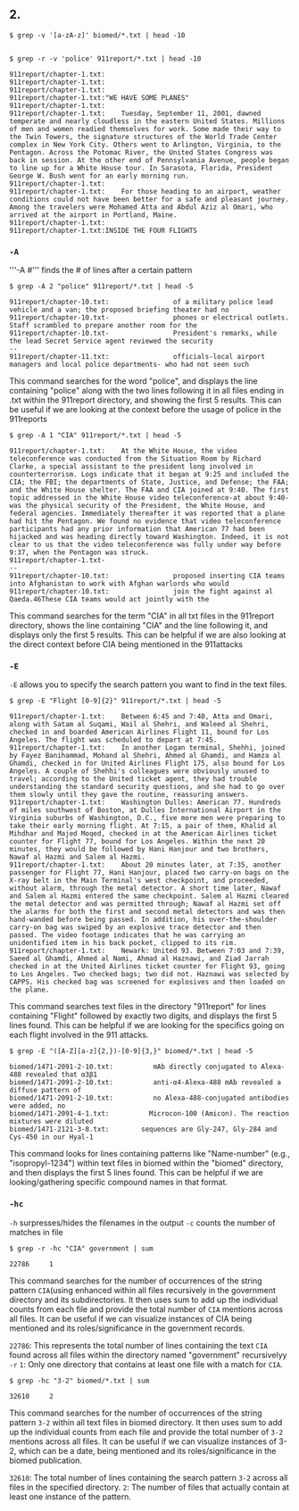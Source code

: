 ## 2. 



```$ grep -v '[a-zA-z]' biomed/*.txt | head -10```
```

```

```$ grep -r -v 'police' 911report/*.txt | head -10```
```
911report/chapter-1.txt:
911report/chapter-1.txt:
911report/chapter-1.txt:
911report/chapter-1.txt:"WE HAVE SOME PLANES"
911report/chapter-1.txt:
911report/chapter-1.txt:    Tuesday, September 11, 2001, dawned temperate and nearly cloudless in the eastern United States. Millions of men and women readied themselves for work. Some made their way to the Twin Towers, the signature structures of the World Trade Center complex in New York City. Others went to Arlington, Virginia, to the Pentagon. Across the Potomac River, the United States Congress was back in session. At the other end of Pennsylvania Avenue, people began to line up for a White House tour. In Sarasota, Florida, President George W. Bush went for an early morning run.
911report/chapter-1.txt:
911report/chapter-1.txt:    For those heading to an airport, weather conditions could not have been better for a safe and pleasant journey. Among the travelers were Mohamed Atta and Abdul Aziz al Omari, who arrived at the airport in Portland, Maine.
911report/chapter-1.txt:
911report/chapter-1.txt:INSIDE THE FOUR FLIGHTS
```

### ```-A```

'''-A #''' finds the # of lines after a certain pattern

```$ grep -A 2 "police" 911report/*.txt | head -5```
```
911report/chapter-10.txt:                of a military police lead vehicle and a van; the proposed briefing theater had no
911report/chapter-10.txt-                phones or electrical outlets. Staff scrambled to prepare another room for the
911report/chapter-10.txt-                President's remarks, while the lead Secret Service agent reviewed the security
--
911report/chapter-11.txt:                officials-local airport managers and local police departments- who had not seen such
```
This command searches for the word "police", and displays the line containing "police" along with the two lines following it in all files ending in .txt within the 911report directory, and showing the first 5 results. This can be useful if we are looking at the context before the usage of police in the 911reports


```$ grep -A 1 "CIA" 911report/*.txt | head -5```
```
911report/chapter-1.txt:    At the White House, the video teleconference was conducted from the Situation Room by Richard Clarke, a special assistant to the president long involved in counterterrorism. Logs indicate that it began at 9:25 and included the CIA; the FBI; the departments of State, Justice, and Defense; the FAA; and the White House shelter. The FAA and CIA joined at 9:40. The first topic addressed in the White House video teleconference-at about 9:40-was the physical security of the President, the White House, and federal agencies. Immediately thereafter it was reported that a plane had hit the Pentagon. We found no evidence that video teleconference participants had any prior information that American 77 had been hijacked and was heading directly toward Washington. Indeed, it is not clear to us that the video teleconference was fully under way before 9:37, when the Pentagon was struck.
911report/chapter-1.txt-
--
911report/chapter-10.txt:                proposed inserting CIA teams into Afghanistan to work with Afghan warlords who would
911report/chapter-10.txt:                join the fight against al Qaeda.46These CIA teams would act jointly with the
```
This command searches for the term "CIA" in all txt files in the 911report directory, shows the line containing "CIA" and the line following it, and displays only the first 5 results. This can be helpful if we are also looking at the direct context before CIA being mentioned in the 911attacks

### ```-E```
```-E```  allows you to specify the search pattern you want to find in the text files.

```$ grep -E "Flight [0-9]{2}" 911report/*.txt | head -5```
```
911report/chapter-1.txt:    Between 6:45 and 7:40, Atta and Omari, along with Satam al Suqami, Wail al Shehri, and Waleed al Shehri, checked in and boarded American Airlines Flight 11, bound for Los Angeles. The flight was scheduled to depart at 7:45.
911report/chapter-1.txt:    In another Logan terminal, Shehhi, joined by Fayez Banihammad, Mohand al Shehri, Ahmed al Ghamdi, and Hamza al Ghamdi, checked in for United Airlines Flight 175, also bound for Los Angeles. A couple of Shehhi's colleagues were obviously unused to travel; according to the United ticket agent, they had trouble understanding the standard security questions, and she had to go over them slowly until they gave the routine, reassuring answers.
911report/chapter-1.txt:    Washington Dulles: American 77. Hundreds of miles southwest of Boston, at Dulles International Airport in the Virginia suburbs of Washington, D.C., five more men were preparing to take their early morning flight. At 7:15, a pair of them, Khalid al Mihdhar and Majed Moqed, checked in at the American Airlines ticket counter for Flight 77, bound for Los Angeles. Within the next 20 minutes, they would be followed by Hani Hanjour and two brothers, Nawaf al Hazmi and Salem al Hazmi.
911report/chapter-1.txt:    About 20 minutes later, at 7:35, another passenger for Flight 77, Hani Hanjour, placed two carry-on bags on the X-ray belt in the Main Terminal's west checkpoint, and proceeded, without alarm, through the metal detector. A short time later, Nawaf and Salem al Hazmi entered the same checkpoint. Salem al Hazmi cleared the metal detector and was permitted through; Nawaf al Hazmi set off the alarms for both the first and second metal detectors and was then hand-wanded before being passed. In addition, his over-the-shoulder carry-on bag was swiped by an explosive trace detector and then passed. The video footage indicates that he was carrying an unidentified item in his back pocket, clipped to its rim.
911report/chapter-1.txt:    Newark: United 93. Between 7:03 and 7:39, Saeed al Ghamdi, Ahmed al Nami, Ahmad al Haznawi, and Ziad Jarrah checked in at the United Airlines ticket counter for Flight 93, going to Los Angeles. Two checked bags; two did not. Haznawi was selected by CAPPS. His checked bag was screened for explosives and then loaded on the plane.
```
This command searches text files in the directory "911report" for lines containing "Flight" followed by exactly two digits, and displays the first 5 lines found. This can be helpful if we are looking for the specifics going on each flight involved in the 911 attacks.

```$ grep -E "([A-Z][a-z]{2,})-[0-9]{3,}" biomed/*.txt | head -5```
```
biomed/1471-2091-2-10.txt:          mAb directly conjugated to Alexa-488 revealed that α3β1
biomed/1471-2091-2-10.txt:          anti-α4-Alexa-488 mAb revealed a diffuse pattern of
biomed/1471-2091-2-10.txt:          no Alexa-488-conjugated antibodies were added, no
biomed/1471-2091-4-1.txt:          Microcon-100 (Amicon). The reaction mixtures were diluted
biomed/1471-2121-3-8.txt:        sequences are Gly-247, Gly-284 and Cys-450 in our Hyal-1
```
This command looks for lines containing patterns like "Name-number" (e.g., "isopropyl-1234") within text files in biomed within the "biomed" directory,  and then displays the first 5 lines found. This can be helpful if we are looking/gathering specific compound names in that format. 
### ```-hc```

```-h``` surpresses/hides the filenames in the output
```-c``` counts the number of matches in file

```$ grep -r -hc "CIA" government | sum```
```
22786     1
```
This command searches for the number of occurrences of the string pattern ```CIA```(using enhanced within all files recursively in the government directory and its subdirectories. It then uses sum to add up the individual counts from each file and provide the total number of ```CIA``` mentions across all files.
It can be useful if we can visualize instances of CIA being mentioned and its roles/significance in the government records.

```22786```: This represents the total number of lines containing the text ```CIA``` found across all files within the directory named "government" recursivelyy ```-r```
```1```: Only one directory that contains at least one file with a match for ```CIA```.


```$ grep -hc "3-2" biomed/*.txt | sum```
```
32610     2
```
This command searches for the number of occurrences of the string pattern ```3-2``` within all text files in biomed directory. It then uses sum to add up the individual counts from each file and provide the total number of ```3-2``` mentions across all files.
It can be useful if we can visualize instances of 3-2, which can be a date, being mentioned and its roles/significance in the biomed publication.

```32610```: The total number of lines containing the search pattern ```3-2``` across all files in the specified directory.
```2```: The number of files that actually contain at least one instance of the pattern.
